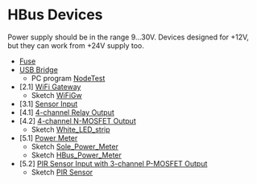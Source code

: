 # HBus Devices

Power supply should be in the range 9...30V. Devices designed for +12V, but they can work from +24V supply too.

  * [Fuse](https://github.com/akouz/HBus/tree/master/Devices/01_Fuse)
  * [USB Bridge](https://github.com/akouz/HBus/tree/master/Devices/02_USB_Bridge) 
    * PC program [NodeTest](https://github.com/akouz/HBus/tree/master/NodeTest)
  * [2.1] [WiFi Gateway](https://github.com/akouz/HBus/tree/master/Devices/03_WiFi_Gateway)
    * Sketch [WiFiGw](https://github.com/akouz/HBus/tree/master/Devices/03_WiFi_Gateway/WiFiGw)
  * [3.1] [Sensor Input](https://github.com/akouz/HBus/tree/master/Devices/04_Sensor)
  * [4.1] [4-channel Relay Output](https://github.com/akouz/HBus/tree/master/Devices/05_Relay4)
  * [4.2] [4-channel N-MOSFET Output](https://github.com/akouz/HBus/tree/master/Devices/06_MOSFET4)
    * Sketch [White_LED_strip](https://github.com/akouz/HBus/tree/master/Devices/06_MOSFET4/Sketches/White_LED_strip)
  * [5.1] [Power Meter](https://github.com/akouz/HBus/tree/master/Devices/07_Power_Meter)
    * Sketch [Sole_Power_Meter](https://github.com/akouz/HBus/tree/master/Devices/07_Power_Meter/Sole_Power_Meter)
    * Sketch [HBus_Power_Meter](https://github.com/akouz/HBus/tree/master/Devices/07_Power_Meter/HBus_Power_Meter)
  * [5.2] [PIR Sensor Input with 3-channel P-MOSFET Output](https://github.com/akouz/HBus/tree/master/Devices/08_PIR_Sensor)
    * Sketch [PIR Sensor](https://github.com/akouz/HBus/tree/master/Devices/08_PIR_Sensor/PIR_Sensor)
